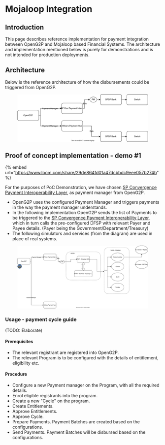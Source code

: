 # Mojaloop Integration

## Introduction <a href="#introduction" id="introduction"></a>

This page describes reference implementation for payment integration between OpenG2P and Mojaloop based Financial Systems. The architecture and implementation mentioned below is purely for demonstrations and is not intended for production deployments.

## Architecture

Below is the reference architecture of how the disbursements could be triggered from OpenG2P.

<figure><img src="../.gitbook/assets/openg2p-payment-manager-connections.svg" alt=""><figcaption></figcaption></figure>

## Proof of concept implementation - demo #1 <a href="#proof-of-concept-implementation-demo-1" id="proof-of-concept-implementation-demo-1"></a>

{% embed url="https://www.loom.com/share/29de864fd01a47dcbbdc9eee057b274b" %}

For the purposes of PoC Demonstration, we have chosen [SP Convergence Payment Interoperability Layer](https://sp-convergence.github.io/payments-interoperability-layer/documentation/pocs/G2P.html), as payment manager from OpenG2P.

* OpenG2P uses the configured Payment Manager and triggers payments in the way the payment manager understands.
* In the following implementation OpenG2P sends the list of Payments to be triggered to the [SP Convergence Payment Interoperability Layer](https://sp-convergence.github.io/payments-interoperability-layer/documentation/pocs/G2P.html), which in turn calls the pre-configured DFSP with relevant Payer and Payee details. (Payer being the Government/Department/Treasury)
* The following simulators and services (from the diagram) are used in place of real systems.

<figure><img src="../.gitbook/assets/openg2p-mojaloop-integration-setup.svg" alt=""><figcaption></figcaption></figure>

### Usage - payment cycle guide <a href="#usage-payment-cycle-guide" id="usage-payment-cycle-guide"></a>

(TODO: Elaborate)

#### **Prerequisites**

* The relevant registrant are registered into OpenG2P.
* The relevant Program is to be configured with the details of entitlement, eligibility etc.

#### **Procedure**

* Configure a new Payment manager on the Program, with all the required details.
* Enrol eligible registrants into the program.
* Create a new "Cycle" on the program.
* Create Entitlements.
* Approve Entitlements.
* Approve Cycle.
* Prepare Payments. Payment Batches are created based on the configurations.
* Send Payments. Payment Batches will be disbursed based on the configurations.
